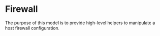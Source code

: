 # Firewall

The purpose of this model is to provide high-level helpers to manipulate a host
firewall configuration.


